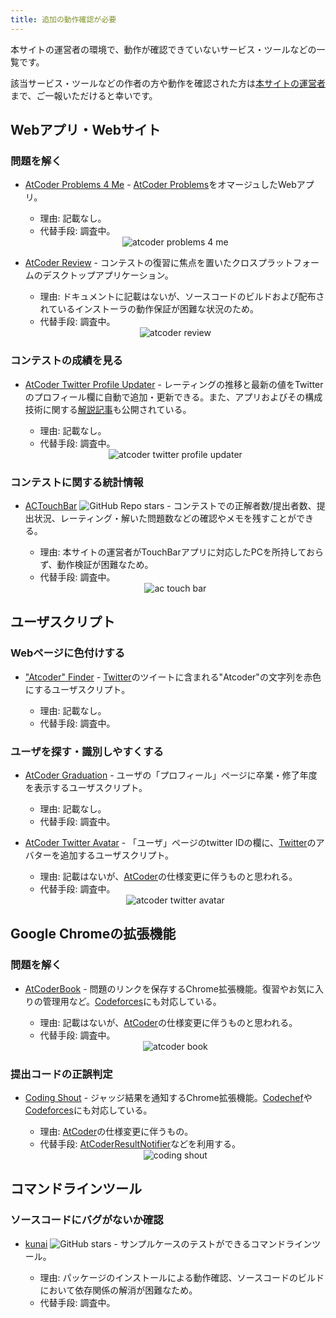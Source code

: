 ```yaml
---
title: 追加の動作確認が必要
---
```


本サイトの運営者の環境で、動作が確認できていないサービス・ツールなどの一覧です。

該当サービス・ツールなどの作者の方や動作を確認された方は[本サイトの運営者](https://twitter.com/k_hiro1818)まで、ご一報いただけると幸いです。

## Webアプリ・Webサイト

### 問題を解く

- [AtCoder Problems 4 Me](https://compro.192.works/#/problems) - [AtCoder Problems](https://kenkoooo.com/atcoder/)をオマージュしたWebアプリ。

    - 理由: 記載なし。
    - 代替手段: 調査中。

    <div align="center">
      <img loading = "lazy" src="../../images/web_app/atcoder_problems_4_me.png" alt="atcoder problems 4 me">
    </div>

- [AtCoder Review](https://github.com/jueve/atcoder-review) - コンテストの復習に焦点を置いたクロスプラットフォームのデスクトップアプリケーション。

    - 理由: ドキュメントに記載はないが、ソースコードのビルドおよび配布されているインストーラの動作保証が困難な状況のため。
    - 代替手段: 調査中。

    <div align="center">
      <img loading = "lazy" src="../../images/web_app/atcoder_review.png" alt="atcoder review">
    </div>

### コンテストの成績を見る

- [AtCoder Twitter Profile Updater](https://atcoder-twitter-profile-updater.vercel.app/) - レーティングの推移と最新の値をTwitterのプロフィール欄に自動で追加・更新できる。また、アプリおよびその構成技術に関する[解説記事](https://qiita.com/makutamoto/items/f9761dcf8dbe4d43d2b1)も公開されている。

    - 理由: 記載なし。
    - 代替手段: 調査中。

    <div align="center">
      <img loading = "lazy" src="../../images/web_app/atcoder_twitter_profile_updater.png" alt="atcoder twitter profile updater">
    </div>

### コンテストに関する統計情報

- [ACTouchBar](https://github.com/tallestorange/ACTouchBar) ![GitHub Repo stars](https://img.shields.io/github/stars/tallestorange/ACTouchBar?style=plastic) - コンテストでの正解者数/提出者数、提出状況、レーティング・解いた問題数などの確認やメモを残すことができる。

    - 理由: 本サイトの運営者がTouchBarアプリに対応したPCを所持しておらず、動作検証が困難なため。
    - 代替手段: 調査中。

    <div align="center">
      <img loading = "lazy" src="../../images/web_app/ac_touch_bar.png" alt="ac touch bar">
    </div>

## ユーザスクリプト

### Webページに色付けする

- ["Atcoder" Finder](https://greasyfork.org/ja/scripts/373742-atcoder-finder) - [Twitter](https://twitter.com/)のツイートに含まれる"Atcoder"の文字列を赤色にするユーザスクリプト。

    - 理由: 記載なし。
    - 代替手段: 調査中。

### ユーザを探す・識別しやすくする

- [AtCoder Graduation](https://greasyfork.org/ja/scripts/394079-atcoder-graduation) - ユーザの「プロフィール」ページに卒業・修了年度を表示するユーザスクリプト。

    - 理由: 記載なし。
    - 代替手段: 調査中。

- [AtCoder Twitter Avatar](https://greasyfork.org/en/scripts/372507-atcoder-twitter-avatar) - 「ユーザ」ページのtwitter IDの欄に、[Twitter](https://twitter.com/)のアバターを追加するユーザスクリプト。

    - 理由: 記載はないが、[AtCoder](https://atcoder.jp/)の仕様変更に伴うものと思われる。
    - 代替手段: 調査中。

    <div align="center">
      <img loading = "lazy" src="../../images/userscript/atcoder_twitter_avatar.png" alt="atcoder twitter avatar">
    </div>

## Google Chromeの拡張機能

### 問題を解く

- [AtCoderBook](https://chrome.google.com/webstore/detail/atcoderbook/lcojnofidkanlkoaagdbjkdnelbnlnng?hl=ja&gl=UA) - 問題のリンクを保存するChrome拡張機能。復習やお気に入りの管理用など。[Codeforces](https://codeforces.com/)にも対応している。

    - 理由: 記載はないが、[AtCoder](https://atcoder.jp/)の仕様変更に伴うものと思われる。
    - 代替手段: 調査中。

    <div align="center">
      <img loading = "lazy" src="../../images/chrome_extension/atcoder_book.jpg" alt="atcoder book">
    </div>

### 提出コードの正誤判定

- [Coding Shout](https://chrome.google.com/webstore/detail/coding-shout/nggokghmfinpljihgjkkbogpgbbjjjme?hl=ja&gl=UA) - ジャッジ結果を通知するChrome拡張機能。[Codechef](https://www.codechef.com/)や[Codeforces](https://codeforces.com/)にも対応している。

    - 理由: [AtCoder](https://atcoder.jp/)の仕様変更に伴うもの。
    - 代替手段: [AtCoderResultNotifier](https://greasyfork.org/ja/scripts/371225-atcoderresultnotifier)などを利用する。

    <div align="center">
      <img loading = "lazy" src="../../images/chrome_extension/coding_shout.png" alt="coding shout">
    </div>

## コマンドラインツール

### ソースコードにバグがないか確認

- [kunai](https://github.com/mouri111/kunai) ![GitHub stars](https://img.shields.io/github/stars/mouri111/kunai?style=plastic) - サンプルケースのテストができるコマンドラインツール。

    - 理由: パッケージのインストールによる動作確認、ソースコードのビルドにおいて依存関係の解消が困難なため。
    - 代替手段: 調査中。
